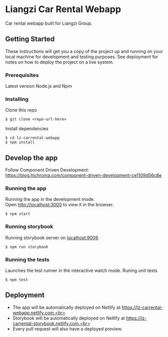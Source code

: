 # Liangzi Car Rental Webapp

Car rental webapp built for Liangzi Group.

## Getting Started

These instructions will get you a copy of the project up and running on your local machine for development and testing purposes. See deployment for notes on how to deploy the project on a live system.

### Prerequisites

Latest version Node.js and Npm

### Installing

Clone this repo
```
$ git clone <repo-url-here>
```

Install dependencies
```
$ cd lz-carrental-webapp
$ npm install
```

## Develop the app 

Follow Component Driven Development: https://blog.hichroma.com/component-driven-development-ce1109d56c8e

### Running the app

Running the app in the development mode.<br>
Open [http://localhost:3000](http://localhost:3000) to view it in the browser.
```
$ npm start
```

### Running storybook

Running storybook server on [localhost:9009](localhost:9009).
```
$ npm run storybook
```

### Running the tests

Launches the test runner in the interactive watch mode.
Runing unit tests
```
$ npm test
```

## Deployment

- The app will be automatically deployed on Netlify at https://lz-carrental-webapp.netlify.com.<br>
- Storybook will be automatically deployed on Netlify at https://lz-carrental-storybook.netlify.com.<br>
- Every pull request will also have a deployed preview.
